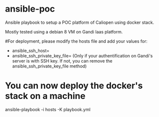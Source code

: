 # ansible-poc
Ansible playbook to setup a POC platform of Caliopen using docker stack.

Mostly tested using a debian 8 VM on Gandi Iaas platform.

#For deployment, please modify the hosts file and add your values for:

- ansible_ssh_host=
- ansible_ssh_private_key_file= (Only if your authentification on Gandi's server is with SSH key. If not, you can remove the ansible_ssh_private_key_file method)


# You can now deploy the docker's stack on a machine

ansible-playbook -i hosts -K playbook.yml
